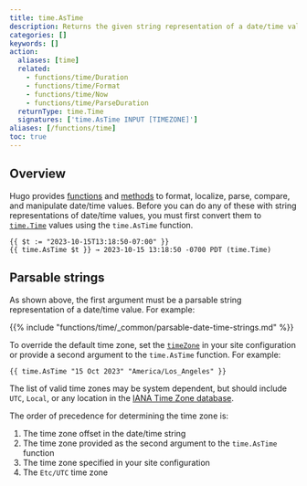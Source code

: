 ```yaml
---
title: time.AsTime
description: Returns the given string representation of a date/time value as a time.Time value.
categories: []
keywords: []
action:
  aliases: [time]
  related:
    - functions/time/Duration
    - functions/time/Format
    - functions/time/Now
    - functions/time/ParseDuration
  returnType: time.Time
  signatures: ['time.AsTime INPUT [TIMEZONE]']
aliases: [/functions/time]
toc: true
---
```


## Overview

Hugo provides [functions] and [methods] to format, localize, parse, compare, and manipulate date/time values. Before you can do any of these with string representations of date/time values, you must first convert them to [`time.Time`] values using the `time.AsTime` function.

```go-html-template
{{ $t := "2023-10-15T13:18:50-07:00" }}
{{ time.AsTime $t }} → 2023-10-15 13:18:50 -0700 PDT (time.Time)
```

## Parsable strings

As shown above, the first argument must be a parsable string representation of a date/time value. For example:

{{% include "functions/time/_common/parsable-date-time-strings.md" %}}

To override the default time zone, set the [`timeZone`] in your site configuration or provide a second argument to the `time.AsTime` function. For example:

```go-html-template
{{ time.AsTime "15 Oct 2023" "America/Los_Angeles" }}
```

The list of valid time zones may be system dependent, but should include `UTC`, `Local`, or any location in the [IANA Time Zone database].

The order of precedence for determining the time zone is:

1. The time zone offset in the date/time string
1. The time zone provided as the second argument to the `time.AsTime` function
1. The time zone specified in your site configuration
1. The `Etc/UTC` time zone

[IANA Time Zone database]: https://en.wikipedia.org/wiki/List_of_tz_database_time_zones
[`time.Time`]: https://pkg.go.dev/time#Time
[`timeZone`]: /getting-started/configuration/#timezone
[functions]: /functions/time/
[methods]: /methods/time/
